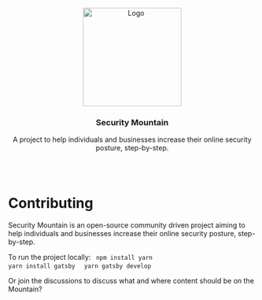 <!-- PROJECT LOGO -->
<br />
<div align="center">
  <a href="https://github.com/github_username/repo_name">
    <img src="https://user-images.githubusercontent.com/111197911/184507781-3dd097d4-3681-460c-945f-451590edcd13.png" alt="Logo" width="200" height="200">
  </a>

<h3 align="center">Security Mountain</h3>

  <p align="center">
    A project to help individuals and businesses increase their online security posture, step-by-step.   
  </p>
</div>

<br><br>
# Contributing 
Security Mountain is an open-source community driven project aiming to help individuals and businesses increase their online security posture, step-by-step.

To run the project locally:
<code>
npm install yarn
</code>
<code>
yarn install gatsby
</code>
<code>
yarn gatsby develop
</code>

Or join the discussions to discuss what and where content should be on the Mountain?

